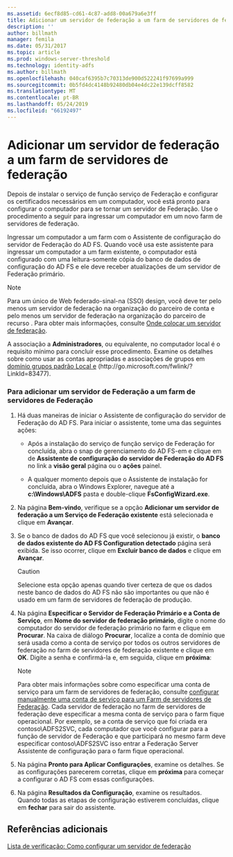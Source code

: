 ```yaml
---
ms.assetid: 6ecf8d85-cd61-4c87-add8-00a679a6e3ff
title: Adicionar um servidor de federação a um farm de servidores de federação
description: ''
author: billmath
manager: femila
ms.date: 05/31/2017
ms.topic: article
ms.prod: windows-server-threshold
ms.technology: identity-adfs
ms.author: billmath
ms.openlocfilehash: 040caf6395b7c70313de900d522241f97699a999
ms.sourcegitcommit: 0b5fd4dc4148b92480db04e4dc22e139dcff8582
ms.translationtype: MT
ms.contentlocale: pt-BR
ms.lasthandoff: 05/24/2019
ms.locfileid: "66192497"
---
```

# <a name="add-a-federation-server-to-a-federation-server-farm"></a>Adicionar um servidor de federação a um farm de servidores de federação


Depois de instalar o serviço de função serviço de Federação e configurar os certificados necessários em um computador, você está pronto para configurar o computador para se tornar um servidor de Federação. Use o procedimento a seguir para ingressar um computador em um novo farm de servidores de federação.  
  
Ingressar um computador a um farm com o Assistente de configuração do servidor de Federação do AD FS. Quando você usa este assistente para ingressar um computador a um farm existente, o computador está configurado com uma leitura\-somente cópia do banco de dados de configuração do AD FS e ele deve receber atualizações de um servidor de Federação primário.  
  
> [!NOTE]  
> Para um único de Web federado\-sinal\-na \(SSO\) design, você deve ter pelo menos um servidor de federação na organização do parceiro de conta e pelo menos um servidor de federação na organização do parceiro de recurso . Para obter mais informações, consulte [Onde colocar um servidor de federação](https://technet.microsoft.com/library/dd807127.aspx).  
  
A associação a **Administradores**, ou equivalente, no computador local é o requisito mínimo para concluir esse procedimento.  Examine os detalhes sobre como usar as contas apropriadas e associações de grupos em [domínio grupos padrão Local e](https://go.microsoft.com/fwlink/?LinkId=83477) \(http:\/\/go.microsoft.com\/fwlink\/? LinkId\=83477\).   
  
### <a name="to-add-a-federation-server-to-a-federation-server-farm"></a>Para adicionar um servidor de Federação a um farm de servidores de Federação  
  
1.  Há duas maneiras de iniciar o Assistente de configuração do servidor de Federação do AD FS. Para iniciar o assistente, tome uma das seguintes ações:  
  
    -   Após a instalação do serviço de função serviço de Federação for concluída, abra o snap de gerenciamento do AD FS\-em e clique em de **Assistente de configuração do servidor de Federação do AD FS** no link a **visão geral** página ou o **ações** painel.  
  
    -   A qualquer momento depois que o Assistente de instalação for concluída, abra o Windows Explorer, navegue até a **c:\\Windows\\ADFS** pasta e double\-clique **FsConfigWizard.exe**.  
  
2.  Na página **Bem-vindo**, verifique se a opção **Adicionar um servidor de federação a um Serviço de Federação existente** está selecionada e clique em **Avançar**.  
  
3.  Se o banco de dados do AD FS que você selecionou já existir, o **banco de dados existente do AD FS Configuration detectado** página será exibida. Se isso ocorrer, clique em **Excluir banco de dados** e clique em **Avançar**.  
  
    > [!CAUTION]  
    > Selecione esta opção apenas quando tiver certeza de que os dados neste banco de dados do AD FS não são importantes ou que não é usado em um farm de servidores de federação de produção.  
  
4.  Na página **Especificar o Servidor de Federação Primário e a Conta de Serviço**, em **Nome do servidor de federação primário**, digite o nome do computador do servidor de federação primário no farm e clique em **Procurar**. Na caixa de diálogo **Procurar**, localize a conta de domínio que será usada como a conta de serviço por todos os outros servidores de federação no farm de servidores de federação existente e clique em **OK**. Digite a senha e confirmá-la e, em seguida, clique em **próxima**:  
  
    > [!NOTE]  
    > Para obter mais informações sobre como especificar uma conta de serviço para um farm de servidores de federação, consulte [configurar manualmente uma conta de serviço para um Farm de servidores de Federação](Manually-Configure-a-Service-Account-for-a-Federation-Server-Farm.md). Cada servidor de federação no farm de servidores de federação deve especificar a mesma conta de serviço para o farm fique operacional. Por exemplo, se a conta de serviço que foi criada era contoso\\ADFS2SVC, cada computador que você configurar para a função de servidor de Federação e que participará no mesmo farm deve especificar contoso\\ADFS2SVC isso entrar a Federação Server Assistente de configuração para o farm fique operacional.  
  
5.  Na página **Pronto para Aplicar Configurações**, examine os detalhes. Se as configurações parecerem corretas, clique em **próxima** para começar a configurar o AD FS com essas configurações.  
  
6.  Na página **Resultados da Configuração**, examine os resultados. Quando todas as etapas de configuração estiverem concluídas, clique em **fechar** para sair do assistente.  
  
## <a name="additional-references"></a>Referências adicionais  
[Lista de verificação: Como configurar um servidor de federação](Checklist--Setting-Up-a-Federation-Server.md)  
  


